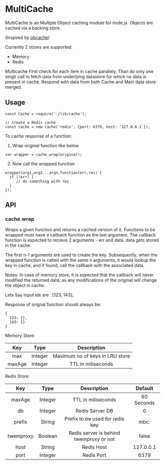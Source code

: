 MultiCache
=======

MultiCache is an Multiple Object caching module for node.js. Objects are cached via a backing store.

(Inspired by [obcache](https://github.com/qzaidi/obcache))

Currently 2 stores are supported.

 - Memory
 - Redis
 
 Multicache First check for each item in cache parallely, Than do only one singlr call to fetch data from underlying datastore for which no data is present in cache. Respond with data from both Cache and Main data store merged.


 Usage
 -----
 
 ```
 const Cache = require('./lib/cache');
 
 // Create a Redis cache
 const cache = new Cache('redis', {port: 6379, host: '127.0.0.1'});
 ```
 
 To cache response of a function:
 1) Wrap original function like below
 ```
 var wrapper = cache.wrap(original);
 ```
 2) Now call the wrapped function
 ```
 wrapper(arg1,arg2...argn,function(err,res) {
   if (!err) {
      // do something with res
   }
 });
 ```
 
 API
---

 ### cache.wrap 
 Wraps a given function and returns a cached version of it.
 Functions to be wrapped must have a callback function as the last argument. The callback function is expected to recieve 2 arguments - err and data. data gets stored in the cache.

 The first n-1 arguments are used to create the key. Subsequently, when the wrapped function is called with the same n arguments, it would lookup the key in cache, and if found, call the callback with the associated data.
 
Notes: 
In case of memory store, It is expected that the callback will never modified the returned data, as any modifications of the original will change the object in cache.

Lets Say input ids are : [123, 143];

Response of orignal function should always be:
```
{
  123: {},
  143: {}
}
```

Memory Store:

| Key           | Type          | Description            |
|:-------------:|:-------------:| :---------------------:|
| max           | Integer       | Maximum no of keys in LRU store|
| maxAge        | Integer       | TTL in miliseconds     |

Redis Store:

| Key           | Type          | Description            | Default |
|:-------------:|:-------------:| :---------------------:|:--------:|
| maxAge        | Integer       | TTL in miliseconds             | 60 Seconds|
| db            | Integer       | Redis Server DB                | 0         |
| prefix        | String        | Prefix to be used for redis key| mbc:      |
| twemproxy     | Boolean       | Redis server is behind twemproxy or not| false |
| host          | String        | Redis Host                     | 127.0.0.1 |
| port          | Integer       | Redis Port                     | 6379 |
